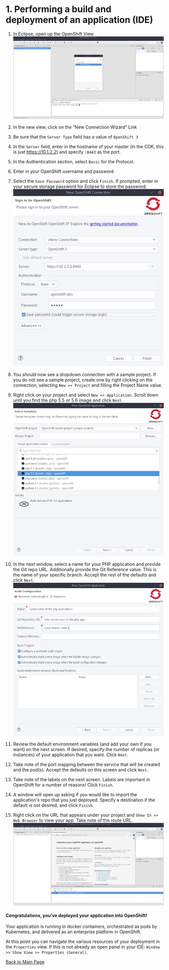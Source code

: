 # 1. Performing a build and deployment of an application (IDE)
1. In Eclipse, open up the OpenShift View
![Image](4_1.png)

2. In the new view, click on the "New Connection Wizard" Link

3. Be sure that the `Server Type` field has a value of `OpenShift 3`

4. In the `Server` field, enter in the hostname of your master (in the CDK, this is just https://10.1.2.2) and specify `:8443` as the port.

4. In the Authentication section, select `Basic` for the Protocol.

5. Enter in your OpenShift username and password

6. Select the `Save Password` option and click `Finish`. If prompted, enter in your secure storage password for Eclipse to store the password.
![Image](4_2.png)

7. You should now see a dropdown connection with a sample project. If you do not see a sample project, create one by right clicking on the connection, selecting `New >> Project` and filling the Project Name value.

8. Right click on your project and select `New >> Application`. Scroll down until you find the php 5.5 or 5.6 image and click `Next`.
![Image](4_3.png)

9. In the next window, select a name for your PHP application and provide the Git repo URL. Additionally provide the Git Reference value. This is the name of your specific branch. Accept the rest of the defaults and click `Next`.
![Image](4_4.png)

10. Review the default environment variables (and add your own if you want) on the next screen. If desired, specify the number of replicas (or instances) of your application that you want. Click `Next`.

11. Take note of the port mapping between the service that will be created and the pod(s). Accept the defaults on this screen and click `Next`.

12. Take note of the labels on the next screen. Labels are important in OpenShift for a number of reasons! Click `Finish`.

13. A window will open up asking if you would like to import the application's repo that you just deployed. Specify a destination if the default is not desired, and click `Finish`.

14. Right click on the URL that appears under your project and `Show In >> Web Browser` to view your app. Take note of the route URL.
![Image](4_5.png)

#### Congratulations, you've deployed your application into OpenShift!
Your application is running in docker containers, orchestrated as pods by Kubernetes, and delivered as an enterprise platform in OpenShift.

At this point you can navigate the various resources of your deployment in the `Properties` view. If this is not already an open panel in your IDE: `Window >> Show View >> Properties (General)`.

[Back to Main Page](index.md)
